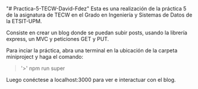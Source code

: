 "# Practica-5-TECW-David-Fdez" 
Esta es una realización de la práctica 5 de la asignatura de TECW en el Grado en Ingeniería y Sistemas de Datos de la ETSIT-UPM.

Consiste en crear un blog donde se puedan subir posts, usando la librería express, un MVC y peticiones GET y PUT.

Para inciar la práctica, abra una terminal en la ubicación de la carpeta miniproject y haga el comando:

> '>' npm run super

Luego conéctese a localhost:3000 para ver e interactuar con el blog.
